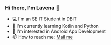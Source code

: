 ### Hi there, I'm Lavena 👋
- 💻 I'm an SE IT Student in DBIT
- 🌱 I'm currently learning Kotlin and Python
- 📱 I'm interested in Android App Development
- 📫 How to reach me: [Mail me](lavenababu@yahoo.com)

<!--
**Lavenababu/Lavenababu** is a ✨ _special_ ✨ repository because its `README.md` (this file) appears on your GitHub profile.

Here are some ideas to get you started:

- 🔭 I’m currently working on ...
- 👯 I’m looking to collaborate on ...
- 🤔 I’m looking for help with ...
- 💬 Ask me about ...
- 😄 Pronouns: ...
- ⚡ Fun fact: ...
-->
